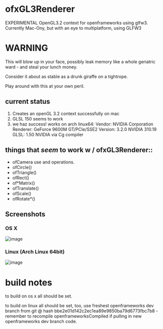 ofxGL3Renderer
==============

EXPERIMENTAL OpenGL3.2 context for openframeworks using glfw3. Currently Mac-Ony, but with an eye to multiplatform, using GLFW3 

# WARNING

This will blow up in your face, possibly leak memory like a whole geriatric ward - and steal your lunch money.

Consider it about as stable as a drunk giraffe on a tightrope.

Play around with this at your own peril.

## current status

1. Creates an openGL 3.2 context successfully on mac
2. GLSL 150 seems to work
3. we haz success! works on arch linux64:
	Vendor:   NVIDIA Corporation
	Renderer: GeForce 9600M GT/PCIe/SSE2
	Version:  3.2.0 NVIDIA 310.19
	GLSL:     1.50 NVIDIA via Cg compiler

## things that *seem* to work w / ofxGL3Renderer::

* ofCamera use and operations.
* ofCircle()
* ofTriangle()
* ofRect()
* of*Matrix()
* ofTranslate()
* ofScale()
* ofRotate*()

## Screenshots

### OS X 
![image](http://poniesandlight.com/static/screenshot_gl3_renderer.png "ofxGL3Renderer on OS X")

### Linux (Arch Linux 64bit)
![image](http://poniesandlight.com/static/screenshot_gl3_renderer_linux.png "ofxGL3Renderer on Linux")


# build notes 

to build on os x all should be set.

to build on linux all should be set, too, use freshest openframeworks dev branch from git @ hash bbe2e01d142c2ec1ea89e9850ba79d6773fbc7b8 - remember to recompile openframeworksCompiled if pulling in new openframeworks dev branch code.

